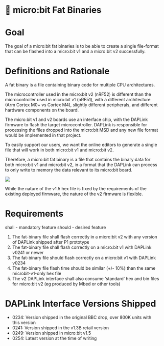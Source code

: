 # 🍔 micro:bit Fat Binaries

# Goal

The goal of a micro:bit fat binaries is to be able to create a single file-format that can be flashed into a micro:bit v1 and a micro:bit v2 successfully.

# Definitions and Rationale

A fat binary is a file containing binary code for multiple CPU architectures.

The microcontroller used in the micro:bit v2 (nRF52) is different than the microcontroller used in micro:bit v1 (nRF51), with a different architecture (Arm Cortex M0+ vs Cortex M4), slightly different peripherals, and different hardware components on the board.

The micro:bit v1 and v2 boards use an interface chip, with the DAPLink firmware to flash the target microcontroller. DAPLink is responsible for processing the files dropped into the micro:bit MSD and any new file format would be implemented in that project.

To easily support our users, we want the online editors to generate a single file that will work in both micro:bit v1 and micro:bit v2.

Therefore, a micro:bit fat binary is a file that contains the binary data for both micro:bit v1 and micro:bit v2, in a format that the DAPLink can process to only write to memory the data relevant to its micro:bit board.

![](https://paper-attachments.dropbox.com/s_AA752C488CCE80ADBABC74964B455B94D20FC0D6BEA6C3603D86CC601820E4E4_1564050640028_image.png)


While the nature of the v1.5 hex file is fixed by the requirements of the existing deployed firmware, the nature of the v2 firmware is flexible.

# Requirements

shall - mandatory feature
should - desired feature


1. The fat-binary file shall flash correctly in a micro:bit v2 with any version of DAPLink shipped after P1 prototype
2. The fat-binary file shall flash correctly on a micro:bit v1 with DAPLink v0241 or newer
3. The fat-binary file should flash correctly on a micro:bit v1 with DAPLink v0234
4. The fat-binary file flash time should be similar (+/- 10%) than the same microbit-v1-only hex file
5. The v2 DAPLink interface shall also consume ‘standard’ hex and bin files for micro:bit v2 (eg produced by Mbed or other tools)
# DAPLink Interface Versions Shipped
- 0234: Version shipped in the original BBC drop, over 800K units with this version
- 0241: Version shipped in the v1.3B retail version
- 0249: Version shipped in micro:bit v1.5
- 0254: Latest version at the time of writing
